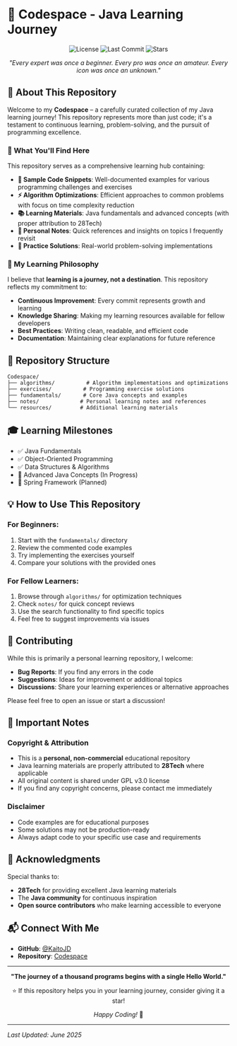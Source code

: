 # 🌟 Codespace - Java Learning Journey

<div align="center">

![License](https://img.shields.io/badge/License-GPL%20v3-blue.svg?style=for-the-badge)
![Last Commit](https://img.shields.io/github/last-commit/KaitoJD/Codespace?style=for-the-badge)
![Stars](https://img.shields.io/github/stars/KaitoJD/Codespace?style=for-the-badge)

*"Every expert was once a beginner. Every pro was once an amateur. Every icon was once an unknown."*

</div>

## 📖 About This Repository

Welcome to my **Codespace** – a carefully curated collection of my Java learning journey! This repository represents more than just code; it's a testament to continuous learning, problem-solving, and the pursuit of programming excellence.

### 🎯 What You'll Find Here

This repository serves as a comprehensive learning hub containing:

- **📝 Sample Code Snippets**: Well-documented examples for various programming challenges and exercises
- **⚡ Algorithm Optimizations**: Efficient approaches to common problems with focus on time complexity reduction
- **📚 Learning Materials**: Java fundamentals and advanced concepts (with proper attribution to 28Tech)
- **🧠 Personal Notes**: Quick references and insights on topics I frequently revisit
- **🔄 Practice Solutions**: Real-world problem-solving implementations

### 🌱 My Learning Philosophy

I believe that **learning is a journey, not a destination**. This repository reflects my commitment to:

- **Continuous Improvement**: Every commit represents growth and learning
- **Knowledge Sharing**: Making my learning resources available for fellow developers
- **Best Practices**: Writing clean, readable, and efficient code
- **Documentation**: Maintaining clear explanations for future reference

## 🚀 Repository Structure

```
Codespace/
├── algorithms/          # Algorithm implementations and optimizations
├── exercises/          # Programming exercise solutions
├── fundamentals/       # Core Java concepts and examples
├── notes/             # Personal learning notes and references
└── resources/         # Additional learning materials
```

## 🎓 Learning Milestones

- ✅ Java Fundamentals
- ✅ Object-Oriented Programming
- ✅ Data Structures & Algorithms
- 🔄 Advanced Java Concepts (In Progress)
- 📅 Spring Framework (Planned)

## 💡 How to Use This Repository

### For Beginners:
1. Start with the `fundamentals/` directory
2. Review the commented code examples
3. Try implementing the exercises yourself
4. Compare your solutions with the provided ones

### For Fellow Learners:
1. Browse through `algorithms/` for optimization techniques
2. Check `notes/` for quick concept reviews
3. Use the search functionality to find specific topics
4. Feel free to suggest improvements via issues

## 🤝 Contributing

While this is primarily a personal learning repository, I welcome:

- **Bug Reports**: If you find any errors in the code
- **Suggestions**: Ideas for improvement or additional topics
- **Discussions**: Share your learning experiences or alternative approaches

Please feel free to open an issue or start a discussion!

## 📜 Important Notes

### Copyright & Attribution
- This is a **personal, non-commercial** educational repository
- Java learning materials are properly attributed to **28Tech** where applicable
- All original content is shared under GPL v3.0 license
- If you find any copyright concerns, please contact me immediately

### Disclaimer
- Code examples are for educational purposes
- Some solutions may not be production-ready
- Always adapt code to your specific use case and requirements

## 🌟 Acknowledgments

Special thanks to:
- **28Tech** for providing excellent Java learning materials
- The **Java community** for continuous inspiration
- **Open source contributors** who make learning accessible to everyone

## 📬 Connect With Me

- **GitHub**: [@KaitoJD](https://github.com/KaitoJD)
- **Repository**: [Codespace](https://github.com/KaitoJD/Codespace)

---

<div align="center">

**"The journey of a thousand programs begins with a single Hello World."**

⭐ If this repository helps you in your learning journey, consider giving it a star!

*Happy Coding!* 🚀

</div>

---

*Last Updated: June 2025*
